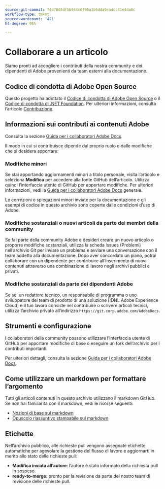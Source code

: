```yaml
---
source-git-commit: f4d70d8df5b944c0f95a3b6dda9eadcc41e4da0c
workflow-type: tm+mt
source-wordcount: '421'
ht-degree: 95%

---
```

# Collaborare a un articolo

Siamo pronti ad accogliere i contributi della nostra community e dei dipendenti di Adobe provenienti da team esterni alla documentazione.

## Codice di condotta di Adobe Open Source

Questo progetto ha adottato il [Codice di condotta di Adobe Open Source](code-of-conduct.md) o il [Codice di condotta di .NET Foundation](https://dotnetfoundation.org/code-of-conduct). Per ulteriori informazioni, consulta l’articolo [Contribuzione](contributing.md).

## Informazioni sui contributi ai contenuti Adobe

Consulta la sezione [Guida per i collaboratori Adobe Docs](https://experienceleague.adobe.com/docs/contributor/contributor-guide/introduction.html).

Il modo in cui si contribuisce dipende dal proprio ruolo e dalle modifiche che si desidera apportare:

### Modifiche minori

Se stai apportando aggiornamenti minori a titolo personale, visita l’articolo e seleziona **Modifica** per accedere alla fonte GitHub dell’articolo. Utilizza quindi l’interfaccia utente di GitHub per apportare modifiche. Per ulteriori informazioni, vedi la [Guida per i collaboratori Adobe Docs](https://experienceleague.adobe.com/docs/contributor/contributor-guide/introduction.html) generale.

Le correzioni o spiegazioni minori inviate per la documentazione e gli esempi di codice in questo archivio sono coperte dalle condizioni d’uso di Adobe.

### Modifiche sostanziali o nuovi articoli da parte dei membri della community

Se fai parte della community Adobe e desideri creare un nuovo articolo o proporre modifiche sostanziali, utilizza la scheda Issues (Problemi) nell’archivio Git per inviare un problema e avviare una conversazione con il team addetto alla documentazione. Dopo aver concordato un piano, potrai collaborare con un dipendente per contribuire all’inserimento di nuovi contenuti attraverso una combinazione di lavoro negli archivi pubblici e privati.

<!--
If you submit a pull request with significant changes to documentation and code examples, you'll see a message in the pull request asking you to submit an online contribution license agreement (CLA). We need you to complete the online form before we can review your pull request.
-->

### Modifiche sostanziali da parte dei dipendenti Adobe

Se sei un redattore tecnico, un responsabile di programma o uno sviluppatore del team di prodotto di una soluzione [!DNL Adobe Experience Cloud] e il tuo lavoro consiste nel contribuire o scrivere articoli tecnici, utilizza l’archivio privato all’indirizzo `https://git.corp.adobe.com/AdobeDocs`.

<!--Employees from other parts of the Adobe world should use the public repo for minor updates.-->

## Strumenti e configurazione

I collaboratori della community possono utilizzare l’interfaccia utente di GitHub per apportare modifiche di base o eseguire un fork dell’archivio per i contributi importanti.

Per ulteriori dettagli, consulta la sezione [Guida per i collaboratori Adobe Docs](https://experienceleague.adobe.com/docs/contributor/contributor-guide/introduction.html).

## Come utilizzare un markdown per formattare l’argomento

Tutti gli articoli contenuti in questo archivio utilizzano il markdown GitHub. Se non hai familiarità con il markdown, vedi le risorse seguenti:

* [Nozioni di base sul markdown](https://help.github.com/articles/getting-started-with-writing-and-formatting-on-github/)
* [Opuscolo riassuntivo stampabile sul markdown](https://guides.github.com/pdfs/markdown-cheatsheet-online.pdf)

## Etichette

Nell’archivio pubblico, alle richieste pull vengono assegnate etichette automatiche per agevolare la gestione del flusso di lavoro e aggiornarti in merito allo stato delle richieste pull:

* **Modifica inviata all’autore**: l’autore è stato informato della richiesta pull in sospeso.
* **ready-to-merge**: pronto per la revisione da parte del nostro team di revisione delle richieste pull.
